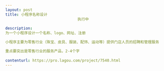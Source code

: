 ```yaml
---                
layout: post       
title: 小程序名称设计
                                执行中
           
description: 
为一个小程序设计一个名称、logo、网址、注册

小程序主要为零售行业（珠宝、皮具、服装、配饰、运动等）提供门店人员的招聘和管理服务

重点要突出是零售行业的服务产品，2-4个字
     
contenturl: https://pro.lagou.com/project/7540.html      
---                 
```


